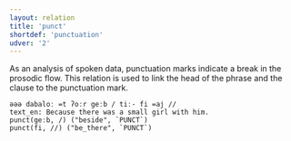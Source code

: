 ```yaml
---
layout: relation
title: 'punct'
shortdef: 'punctuation'
udver: '2'
---
```


As an analysis of spoken data, punctuation marks indicate a break in the prosodic flow. 
This relation is used to link the head of the phrase and the clause to the punctuation mark.

~~~ sdparse
əəə dabaloː =t ʔoːr geːb / tiː- fi =aj //
text_en: Because there was a small girl with him.
punct(geːb, /) ("beside", `PUNCT`)
punct(fi, //) ("be_there", `PUNCT`)
~~~

<!-- Interlanguage links updated Po lis 14 15:35:43 CET 2022 -->
